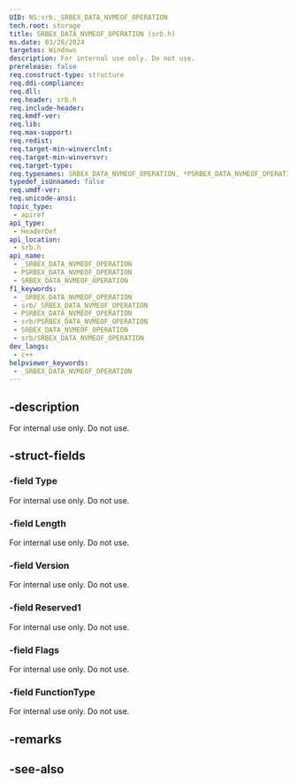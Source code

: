 ```yaml
---
UID: NS:srb._SRBEX_DATA_NVMEOF_OPERATION
tech.root: storage
title: SRBEX_DATA_NVMEOF_OPERATION (srb.h)
ms.date: 03/28/2024
targetos: Windows
description: For internal use only. Do not use.
prerelease: false
req.construct-type: structure
req.ddi-compliance: 
req.dll: 
req.header: srb.h
req.include-header: 
req.kmdf-ver: 
req.lib: 
req.max-support: 
req.redist: 
req.target-min-winverclnt: 
req.target-min-winversvr: 
req.target-type: 
req.typenames: SRBEX_DATA_NVMEOF_OPERATION, *PSRBEX_DATA_NVMEOF_OPERATION
typedef_isUnnamed: false
req.umdf-ver: 
req.unicode-ansi: 
topic_type:
 - apiref
api_type:
 - HeaderDef
api_location:
 - srb.h
api_name:
 - _SRBEX_DATA_NVMEOF_OPERATION
 - PSRBEX_DATA_NVMEOF_OPERATION
 - SRBEX_DATA_NVMEOF_OPERATION
f1_keywords:
 - _SRBEX_DATA_NVMEOF_OPERATION
 - srb/_SRBEX_DATA_NVMEOF_OPERATION
 - PSRBEX_DATA_NVMEOF_OPERATION
 - srb/PSRBEX_DATA_NVMEOF_OPERATION
 - SRBEX_DATA_NVMEOF_OPERATION
 - srb/SRBEX_DATA_NVMEOF_OPERATION
dev_langs:
 - c++
helpviewer_keywords:
 - _SRBEX_DATA_NVMEOF_OPERATION
---
```


## -description

For internal use only. Do not use.

## -struct-fields

### -field Type

For internal use only. Do not use.

### -field Length

For internal use only. Do not use.

### -field Version

For internal use only. Do not use.

### -field Reserved1

For internal use only. Do not use.

### -field Flags

For internal use only. Do not use.

### -field FunctionType

For internal use only. Do not use.

## -remarks

## -see-also
